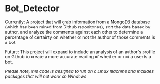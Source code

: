 # Bot_Detector
Currently:
A project that will grab information from a MongoDB database (which has been mined from Github repositories), sort the data based by author, and analyze the comments against each other to determine a percentage of certainty on whether or not the author of those comments is a bot. 

Future:
This project will expand to include an analysis of an author's profile on Github to create a more accurate reading of whether or not a user is a bot.

<i> Please note, this code is designed to run on a Linux machine and includes packages that will not work on Windows </i>
